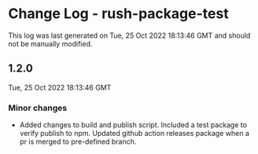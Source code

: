 # Change Log - rush-package-test

This log was last generated on Tue, 25 Oct 2022 18:13:46 GMT and should not be manually modified.

## 1.2.0
Tue, 25 Oct 2022 18:13:46 GMT

### Minor changes

- Added changes to build and publish script. Included a test package to verify publish to npm. Updated github action releases package when a pr is merged to pre-defined branch.

